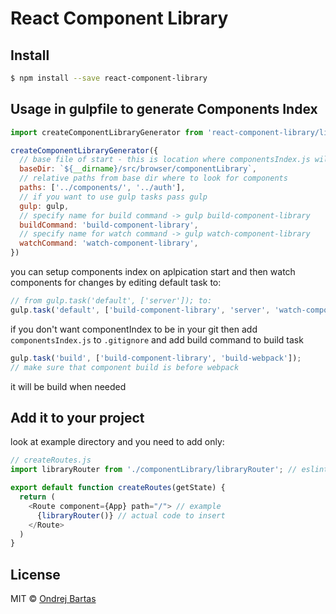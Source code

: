 # React Component Library


## Install

```sh
$ npm install --save react-component-library
```

## Usage in gulpfile to generate Components Index

```js
import createComponentLibraryGenerator from 'react-component-library/lib/createGenerator'

createComponentLibraryGenerator({
  // base file of start - this is location where componentsIndex.js will be generated to
  baseDir: `${__dirname}/src/browser/componentLibrary`,
  // relative paths from base dir where to look for components
  paths: ['../components/', '../auth'],
  // if you want to use gulp tasks pass gulp
  gulp: gulp,
  // specify name for build command -> gulp build-component-library
  buildCommand: 'build-component-library',
  // specify name for watch command -> gulp watch-component-library
  watchCommand: 'watch-component-library',
})
```

you can setup components index on aplpication start and then watch components for changes by editing default task to:
```js
// from gulp.task('default', ['server']); to:
gulp.task('default', ['build-component-library', 'server', 'watch-component-library']);
```

if you don't want componentIndex to be in your git
then add `componentsIndex.js` to `.gitignore`
and add build command to build task
```js
gulp.task('build', ['build-component-library', 'build-webpack']);
// make sure that component build is before webpack
```
it will be build when needed

## Add it to your project

look at example directory
and you need to add only:

```js
// createRoutes.js
import libraryRouter from './componentLibrary/libraryRouter'; // eslint-disable-line import/default

export default function createRoutes(getState) {
  return (
    <Route component={App} path="/"> // example
      {libraryRouter()} // actual code to insert
    </Route>
  )
}
```

## License

MIT © [Ondrej Bartas](https://github.com/ondrejbartas)
